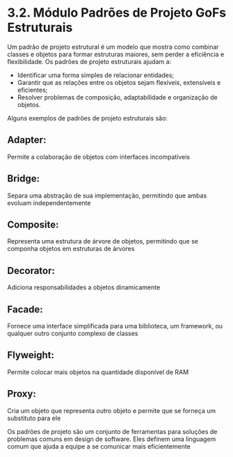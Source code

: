 # 3.2. Módulo Padrões de Projeto GoFs Estruturais

Um padrão de projeto estrutural é um modelo que mostra como combinar classes e objetos para formar estruturas maiores, sem perder a eficiência e flexibilidade. 
Os padrões de projeto estruturais ajudam a: 

* Identificar uma forma simples de relacionar entidades;
* Garantir que as relações entre os objetos sejam flexíveis, extensíveis e eficientes;
* Resolver problemas de composição, adaptabilidade e organização de objetos. 

Alguns exemplos de padrões de projeto estruturais são: 

## Adapter: 
Permite a colaboração de objetos com interfaces incompatíveis

## Bridge: 
Separa uma abstração de sua implementação, permitindo que ambas evoluam independentemente

## Composite: 
Representa uma estrutura de árvore de objetos, permitindo que se componha objetos em estruturas de árvores

## Decorator: 
Adiciona responsabilidades a objetos dinamicamente

## Facade: 
Fornece uma interface simplificada para uma biblioteca, um framework, ou qualquer outro conjunto complexo de classes

## Flyweight: 
Permite colocar mais objetos na quantidade disponível de RAM

## Proxy: 
Cria um objeto que representa outro objeto e permite que se forneça um substituto para ele 

Os padrões de projeto são um conjunto de ferramentas para soluções de problemas comuns em design de software. Eles definem uma linguagem comum que ajuda a equipe a se comunicar mais eficientemente